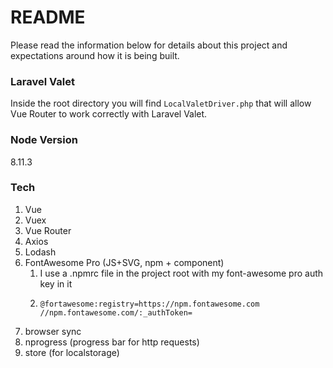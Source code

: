 # README #
Please read the information below for details about this project and expectations 
around how it is being built.

### Laravel Valet
Inside the root directory you will find `LocalValetDriver.php` that will allow Vue Router to work correctly with Laravel Valet.

### Node Version
8.11.3

### Tech
1. Vue
1. Vuex
1. Vue Router
1. Axios
1. Lodash
1. FontAwesome Pro (JS+SVG, npm + component)
    1. I use a .npmrc file in the project root with my font-awesome pro auth key in it
    1. ```
       @fortawesome:registry=https://npm.fontawesome.com
       //npm.fontawesome.com/:_authToken=
       ```     
1. browser sync
1. nprogress (progress bar for http requests)
1. store (for localstorage)